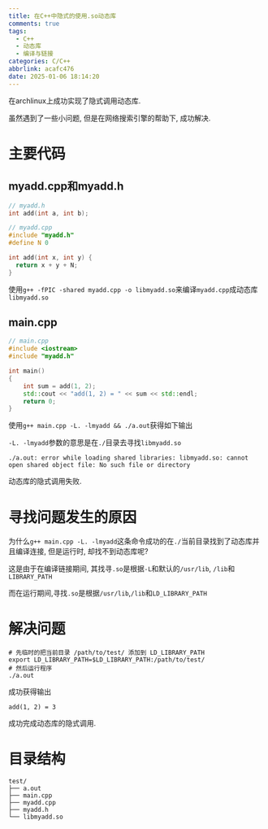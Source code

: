 ```yaml
---
title: 在C++中隐式的使用.so动态库
comments: true
tags:
  - C++
  - 动态库
  - 编译与链接
categories: C/C++
abbrlink: acafc476
date: 2025-01-06 18:14:20
---
```


在archlinux上成功实现了隐式调用动态库. 

虽然遇到了一些小问题, 但是在网络搜索引擎的帮助下, 成功解决. 


<!--more-->


# 主要代码

## myadd.cpp和myadd.h

```cpp
// myadd.h
int add(int a, int b);
```
```cpp
// myadd.cpp
#include "myadd.h"
#define N 0

int add(int x, int y) { 
  return x + y + N; 
}
```

使用```g++ -fPIC -shared myadd.cpp -o libmyadd.so```来编译```myadd.cpp```成动态库```libmyadd.so```

## main.cpp

```cpp
// main.cpp
#include <iostream>
#include "myadd.h"

int main()
{
    int sum = add(1, 2);
    std::cout << "add(1, 2) = " << sum << std::endl;
    return 0;
}
```

使用```g++ main.cpp -L. -lmyadd && ./a.out```获得如下输出

```-L. -lmyadd```参数的意思是在```./```目录去寻找```libmyadd.so```

```
./a.out: error while loading shared libraries: libmyadd.so: cannot open shared object file: No such file or directory
```

动态库的隐式调用失败.

# 寻找问题发生的原因

为什么```g++ main.cpp -L. -lmyadd```这条命令成功的在```./```当前目录找到了动态库并且编译连接, 但是运行时, 却找不到动态库呢?

这是由于在编译链接期间, 其找寻```.so```是根据```-L```和默认的```/usr/lib```, ```/lib```和```LIBRARY_PATH```

而在运行期间,寻找```.so```是根据```/usr/lib```,```/lib```和```LD_LIBRARY_PATH```

# 解决问题

```shell
# 先临时的把当前目录 /path/to/test/ 添加到 LD_LIBRARY_PATH
export LD_LIBRARY_PATH=$LD_LIBRARY_PATH:/path/to/test/
# 然后运行程序
./a.out
```

成功获得输出

```
add(1, 2) = 3
```

成功完成动态库的隐式调用.


# 目录结构

```
test/
├── a.out
├── main.cpp
├── myadd.cpp
├── myadd.h
└── libmyadd.so
```


